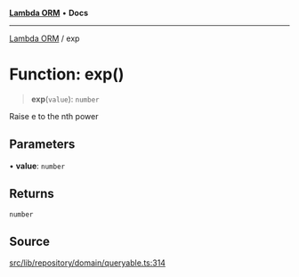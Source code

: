 [**Lambda ORM**](../README.md) • **Docs**

***

[Lambda ORM](../README.md) / exp

# Function: exp()

> **exp**(`value`): `number`

Raise e to the nth power

## Parameters

• **value**: `number`

## Returns

`number`

## Source

[src/lib/repository/domain/queryable.ts:314](https://github.com/lambda-orm/lambdaorm-base/blob/ca6421568853c5efe7433915c5510adb7501a76c/src/lib/repository/domain/queryable.ts#L314)
